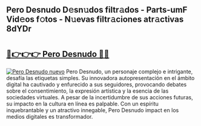 ## Pero Desnudo D𝚎sn𝚞dos filtr𝚊dos - Parts-umF Vid𝚎os f𝚘tos - N𝚞evas filtr𝚊ciones atr𝚊ctivas 8dYDr

# <h2><a href="http://mb43tc.tromn.icu/?c=Pero+Desnudo">🔗👉👉👉 Pero Desnudo 🔗🔗</a></h2>

[![Pero Desnudo nuevo](https://i.imgur.com/pEAQMta.gif)](http://mb43tc.tromn.icu/?c=Pero+Desnudo)
Pero Desnudo, un personaje complejo e intrigante, desafía las etiquetas simples. Su innovadora autopresentación en el ámbito digital ha cautivado y enfurecido a sus seguidores, provocando debates sobre el consentimiento, la expresión artística y la esencia de las sociedades virtuales. A pesar de la incertidumbre de sus acciones futuras, su impacto en la cultura en línea es palpable. Con un espíritu inquebrantable y un atractivo innegable, Pero Desnudo impact en los medios digitales es transformador.
